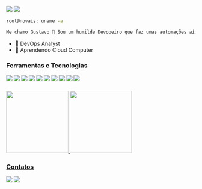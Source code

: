 <img src="https://c.tenor.com/bCfpwMjfAi0AAAAC/cat-typing.gif"/> <img src="https://i.ibb.co/hVf3p44/IMG-1925-JPG.png" />


```bash
root@novais: uname -a

Me chamo Gustavo 👋 Sou um humilde Devopeiro que faz umas automações aí.
```
- 🔭 DevOps Analyst
- 🌱 Aprendendo Cloud Computer

### Ferramentas e Tecnologias
<div>
<img src="https://img.shields.io/badge/Vagrant-2966CE?style=for-the-badge&logo=vagrant&logoColor=white" /> 
<img src="https://img.shields.io/badge/Ansible-000000?style=for-the-badge&logo=Ansible&logoColor=white" />
<img src="https://img.shields.io/badge/Docker-2496ED?style=for-the-badge&logo=docker&logoColor=white" />
<img src="https://img.shields.io/badge/Terraform-7B42BC?style=for-the-badge&logo=terraform&logoColor=white" />
<img src="https://img.shields.io/badge/Kubernetes-326DE6?style=for-the-badge&logo=kubernetes&logoColor=white" />  
<img src="https://img.shields.io/badge/Linux-E34F26?style=for-the-badge&logo=linux&logoColor=black" />
<img src="https://img.shields.io/badge/Windows-017AD7?style=for-the-badge&logo=windows&logoColor=white" />
<img src="https://img.shields.io/badge/Amazon_AWS-232F3E?style=for-the-badge&logo=amazon-aws&logoColor=white" />
<img src="https://img.shields.io/badge/Nginx-009639?style=for-the-badge&logo=nginx&logoColor=white" />
<img src="https://img.shields.io/badge/Apache-CA2136?style=for-the-badge&logo=apache&logoColor=white" />
<div>     
  
###
  
</div>
<a href="https://github.com/henth">
<img height="165em" src="https://github-readme-stats.vercel.app/api/top-langs/?username=henth&layout=compact&langs_count=7&theme=dracula"/>
<img height="165em" src="https://github-readme-stats.vercel.app/api?username=henth&show_icons=true&theme=dracula&include_all_commits=true&count_private=true"/>
</div>

### Contatos  
  
<div>
<a href="https://www.linkedin.com/in/novaisg/" target="_blank"><img src="https://img.shields.io/badge/-LinkedIn-%230077B5?style=for-the-badge&logo=linkedin&logoColor=white" target="_blank"></a> <a href="https://gitlab.com/henth/" target="_blank"><img src="https://img.shields.io/badge/GitLab-330F63?style=for-the-badge&logo=gitlab&logoColor=white" target="_blank"></a>   
</div>
